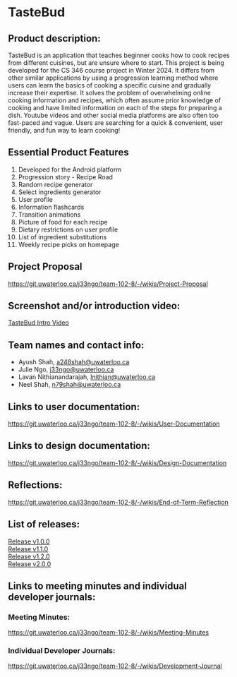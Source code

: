 # TasteBud

## Product description:
TasteBud is an application that teaches beginner cooks how to cook recipes from different cuisines, but are unsure where to start. This project is being developed for the CS 346 course project in Winter 2024. It differs from other similar applications by using a progression learning method where users can learn the basics of cooking a specific cuisine and gradually increase their expertise. It solves the problem of overwhelming online cooking information and recipes, which often assume prior knowledge of cooking and have limited information on each of the steps for preparing a dish. Youtube videos and other social media platforms are also often too fast-paced and vague. Users are searching for a quick & convenient, user friendly, and fun way to learn cooking!

## Essential Product Features

 1. Developed for the Android platform
 2. Progression story - Recipe Road
 3. Random recipe generator
 4. Select ingredients generator
 5. User profile
 6. Information flashcards
 7. Transition animations
 8. Picture of food for each recipe
 9. Dietary restrictions on user profile
 10. List of ingredient substitutions
 11. Weekly recipe picks on homepage

## Project Proposal
https://git.uwaterloo.ca/j33ngo/team-102-8/-/wikis/Project-Proposal

## Screenshot and/or introduction video:
[TasteBud Intro Video](https://drive.google.com/file/d/1dW5JDFnIZ1V8lIfQ72P9vYIfs_zJDxCO/view?usp=sharing)

## Team names and contact info:

* Ayush Shah, a248shah@uwaterloo.ca
* Julie Ngo, j33ngo@uwaterloo.ca
* Lavan Nithianandarajah, lnithian@uwaterloo.ca
* Neel Shah, n79shah@uwaterloo.ca

## Links to user documentation:
https://git.uwaterloo.ca/j33ngo/team-102-8/-/wikis/User-Documentation


## Links to design documentation:
https://git.uwaterloo.ca/j33ngo/team-102-8/-/wikis/Design-Documentation


## Reflections:
https://git.uwaterloo.ca/j33ngo/team-102-8/-/wikis/End-of-Term-Reflection

## List of releases:
[Release v1.0.0](https://git.uwaterloo.ca/j33ngo/team-102-8/-/wikis/Release-v1.0.0)\
[Release v1.1.0](https://git.uwaterloo.ca/j33ngo/team-102-8/-/wikis/Release-v1.1.0)\
[Release v1.2.0](https://git.uwaterloo.ca/j33ngo/team-102-8/-/wikis/Release-v1.2.0)\
[Release v2.0.0](https://git.uwaterloo.ca/j33ngo/team-102-8/-/wikis/Release-v2.0.0)

## Links to meeting minutes and individual developer journals:
### Meeting Minutes:
https://git.uwaterloo.ca/j33ngo/team-102-8/-/wikis/Meeting-Minutes

### Individual Developer Journals:
https://git.uwaterloo.ca/j33ngo/team-102-8/-/wikis/Development-Journal
